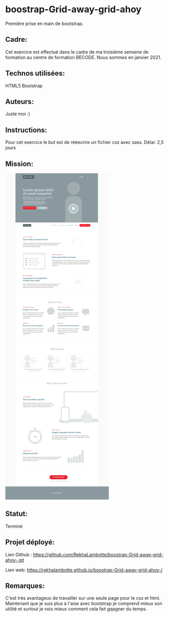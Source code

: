 # boostrap-Grid-away-grid-ahoy
Première prise en main de bootstrap.

## Cadre:
Cet exercice est effectué dans le cadre de ma troisième semaine de formation au centre de formation BECODE. 
Nous sommes en janvier 2021.

## Technos utilisées:
HTML5
Bootstrap

## Auteurs: 
Juste moi :)

## Instructions:
Pour cet exercice le but est de rééecrire un fichier css avec sass.
Délai: 2,5 jours

## Mission:
![mission sass](image/goal-bootstrap.png)

## Statut:
Terminé

## Projet déployé: 
Lien Github : https://github.com/RekhaLambotte/boostrap-Grid-away-grid-ahoy-.git

Lien web:  https://rekhalambotte.github.io/boostrap-Grid-away-grid-ahoy-/

## Remarques:
C'est très avantageux de travailler sur une seule page pour le css et html.
Maintenant que je suis plus à l'aise avec bootstrap je comprend mieux son utilité et surtout je vois mieux comment cela fait gqagner du temps.

